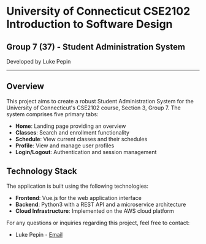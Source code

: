 # University of Connecticut CSE2102 Introduction to Software Design

## Group 7 (37) - Student Administration System

Developed by Luke Pepin

---

## Overview

This project aims to create a robust Student Administration System for the University of Connecticut's CSE2102 course, Section 3, Group 7. The system comprises five primary tabs:

- **Home**: Landing page providing an overview
- **Classes**: Search and enrollment functionality
- **Schedule**: View current classes and their schedules
- **Profile**: View and manage user profiles
- **Login/Logout**: Authentication and session management

## Technology Stack

The application is built using the following technologies:

- **Frontend**: Vue.js for the web application interface
- **Backend**: Python3 with a REST API and a microservice architecture
- **Cloud Infrastructure**: Implemented on the AWS cloud platform
  
For any questions or inquiries regarding this project, feel free to contact:

- Luke Pepin - [Email](mailto:luke.pepin@uconn.edu)

